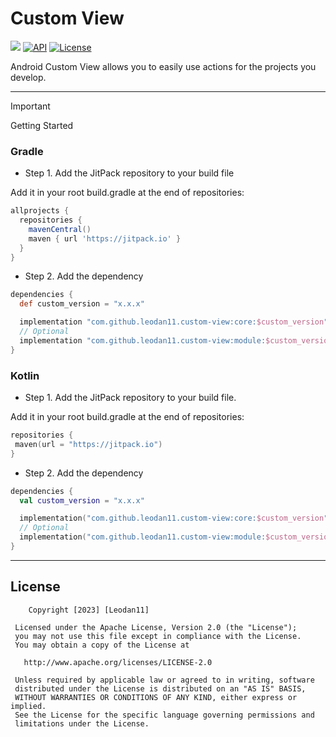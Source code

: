 # Custom View

[![](https://jitpack.io/v/leodan11/custom-view.svg)](https://jitpack.io/#leodan11/custom-view)
[![API](https://img.shields.io/badge/API-21%2B-brightgreen.svg?style=flat)](https://android-arsenal.com/api?level=21)
[![License](https://img.shields.io/badge/License-Apache%202.0-blue.svg)](https://opensource.org/licenses/Apache-2.0)

Android Custom View allows you to easily use actions for the projects you develop.

---

> [!IMPORTANT]
> Getting Started

### Gradle

- Step 1. Add the JitPack repository to your build file

Add it in your root build.gradle at the end of repositories:

```gradle
allprojects {
  repositories {
    mavenCentral()
    maven { url 'https://jitpack.io' }
  }
}
```

- Step 2. Add the dependency

```gradle
dependencies {
  def custom_version = "x.x.x"

  implementation "com.github.leodan11.custom-view:core:$custom_version" // Mandatory
  // Optional
  implementation "com.github.leodan11.custom-view:module:$custom_version"
}
```

### Kotlin

- Step 1. Add the JitPack repository to your build file.

Add it in your root build.gradle at the end of repositories:

 ```kotlin
repositories {
  maven(url = "https://jitpack.io")
}
```

- Step 2. Add the dependency

```kotlin
dependencies {
  val custom_version = "x.x.x"

  implementation("com.github.leodan11.custom-view:core:$custom_version")  // Mandatory
  // Optional
  implementation("com.github.leodan11.custom-view:module:$custom_version")
}
```

---

License
-------

        Copyright [2023] [Leodan11]

     Licensed under the Apache License, Version 2.0 (the "License");
     you may not use this file except in compliance with the License.
     You may obtain a copy of the License at

       http://www.apache.org/licenses/LICENSE-2.0

     Unless required by applicable law or agreed to in writing, software
     distributed under the License is distributed on an "AS IS" BASIS,
     WITHOUT WARRANTIES OR CONDITIONS OF ANY KIND, either express or implied.
     See the License for the specific language governing permissions and
     limitations under the License.
